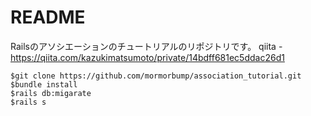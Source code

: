 # README

Railsのアソシエーションのチュートリアルのリポジトリです。
qiita - https://qiita.com/kazukimatsumoto/private/14bdff681ec5ddac26d1
```
$git clone https://github.com/mormorbump/association_tutorial.git
$bundle install
$rails db:migarate
$rails s
```